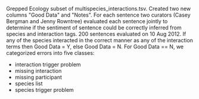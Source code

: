 Grepped Ecology subset of multispecies_interactions.tsv. 
Created two new columns "Good Data" and "Notes". 
For each sentence two curators (Casey Bergman and Jenny Rowntree) evaluated each sentence jointly to determine if the sentiment of sentence could be correctly inferred from species and interaction tags. 
200 sentences evaluated on 10 Aug 2012. 
If any of the species interacted in the correct manner as any of the interaction terms then Good Data = Y, else Good Data = N. 
For Good Data == N, we categorized errors into five classes:
- interaction trigger problem
- missing interaction
- missing participant
- species list
- species trigger problem 
